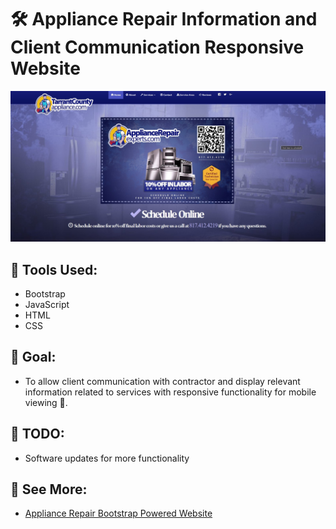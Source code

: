 # 🛠 Appliance Repair Information and Client Communication Responsive Website

![Site](https://raw.githubusercontent.com/jpdsnz/jpdsnz/main/appliance.jpg)

## 🔧 Tools Used:
- Bootstrap 
- JavaScript
- HTML
- CSS 

## 🥅 Goal: 
 - To allow client communication with contractor and display relevant information related to services with responsive functionality for mobile viewing 📲.
 
## 📝 TODO: 
  - Software updates for more functionality
  
 ## 👀 See More:
 - [Appliance Repair Bootstrap Powered Website](https://www.appliance-repair-experts.com "Bootstrap Powered Website")
